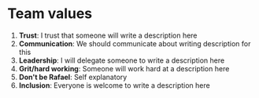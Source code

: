 # Team values
1. **Trust**: I trust that someone will write a description here
2. **Communication**: We should communicate about writing description for this
3. **Leadership**: I will delegate someone to write a description here
4. **Grit/hard working**: Someone will work hard at a description here
5. **Don't be Rafael**: Self explanatory
6. **Inclusion**: Everyone is welcome to write a description here
